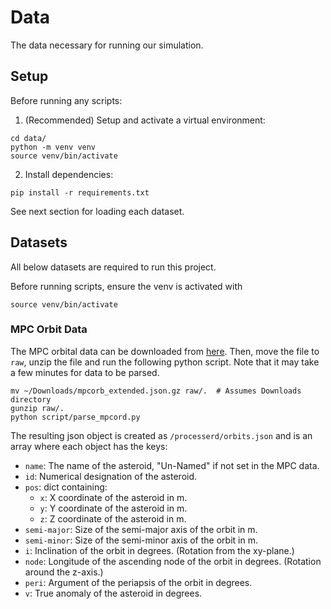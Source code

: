 # Data

The data necessary for running our simulation.

## Setup

Before running any scripts:

1. (Recommended) Setup and activate a virtual environment:

```
cd data/
python -m venv venv
source venv/bin/activate
```

2. Install dependencies:

```
pip install -r requirements.txt
```

See next section for loading each dataset.

## Datasets

All below datasets are required to run this project.

Before running scripts, ensure the venv is activated with

```
source venv/bin/activate
```

### MPC Orbit Data

The MPC orbital data can be downloaded from
[here](https://minorplanetcenter.net/Extended_Files/mpcorb_extended.json.gz).
Then, move the file to `raw`, unzip the file and run the following python script. Note that it may take a few minutes for data to be parsed.

```
mv ~/Downloads/mpcorb_extended.json.gz raw/.  # Assumes Downloads directory
gunzip raw/.
python script/parse_mpcord.py
```

The resulting json object is created as `/processerd/orbits.json` and is an array where each object has the keys:

* `name`: The name of the asteroid, "Un-Named" if not set in the MPC data.
* `id`: Numerical designation of the asteroid.
* `pos`: dict containing:
  * `x`: X coordinate of the asteroid in m.
  * `y`: Y coordinate of the asteroid in m.
  * `z`: Z coordinate of the asteroid in m.
* `semi-major`: Size of the semi-major axis of the orbit in m.
* `semi-minor`: Size of the semi-minor axis of the orbit in m.
* `i`: Inclination of the orbit in degrees. (Rotation from the xy-plane.)
* `node`: Longitude of the ascending node of the orbit in degrees. (Rotation around the z-axis.)
* `peri`: Argument of the periapsis of the orbit in degrees.
* `v`: True anomaly of the asteroid in degrees.

